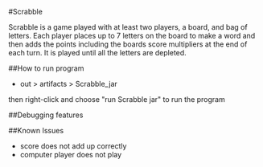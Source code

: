#Scrabble

Scrabble is a game played with at least two players, a board, and bag of letters.
Each player places up to 7 letters on the board to make a word and then adds the 
points including the boards score multipliers at the end of each turn.
It is played until all the letters are depleted.

##How to run program

* out > artifacts > Scrabble_jar

then right-click and choose "run Scrabble jar" to run the program

##Debugging features

##Known Issues

* score does not add up correctly
* computer player does not play

